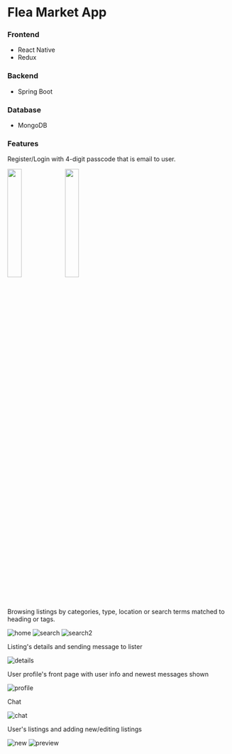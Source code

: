 # Flea Market App

### Frontend
 - React Native
 - Redux

### Backend
 - Spring Boot

### Database
 - MongoDB

### Features
Register/Login with 4-digit passcode that is email to user.

<img src="https://user-images.githubusercontent.com/88080506/159751778-e53333aa-1525-47cc-9b6d-cb8df863abd6.png" width=25% height=25%> <img src="https://user-images.githubusercontent.com/88080506/159751787-ace57b1c-5883-4f5b-bfd9-82c1fc0f680d.png" width=25% height=25%>

Browsing listings by categories, type, location or search terms matched to heading or tags.

![home](https://user-images.githubusercontent.com/88080506/159753471-7b671cc5-eecc-4faf-9b6e-fe407184c391.png) ![search](https://user-images.githubusercontent.com/88080506/159753478-9dd2dfbc-cfcd-4442-9fda-627f78f861cc.png) ![search2](https://user-images.githubusercontent.com/88080506/159753491-f7b9ad89-429d-407e-a6b8-2c7890f22235.png)

Listing's details and sending message to lister

![details](https://user-images.githubusercontent.com/88080506/159753814-6229ac65-1c4d-480a-8b14-4ae22d72cee0.png)

User profile's front page with user info and newest messages shown

![profile](https://user-images.githubusercontent.com/88080506/159754414-ef023409-fff7-4887-9574-4e26d7424aea.png)

Chat

![chat](https://user-images.githubusercontent.com/88080506/159754748-026f2219-51ef-4551-a4b7-612434d60156.png)

User's listings and adding new/editing listings

![new](https://user-images.githubusercontent.com/88080506/159754960-23c6d5bc-b31d-4e91-9080-28f49ce486b4.png) ![preview](https://user-images.githubusercontent.com/88080506/159754970-1f6dd911-3579-41dc-a94c-781ef5537826.png)
